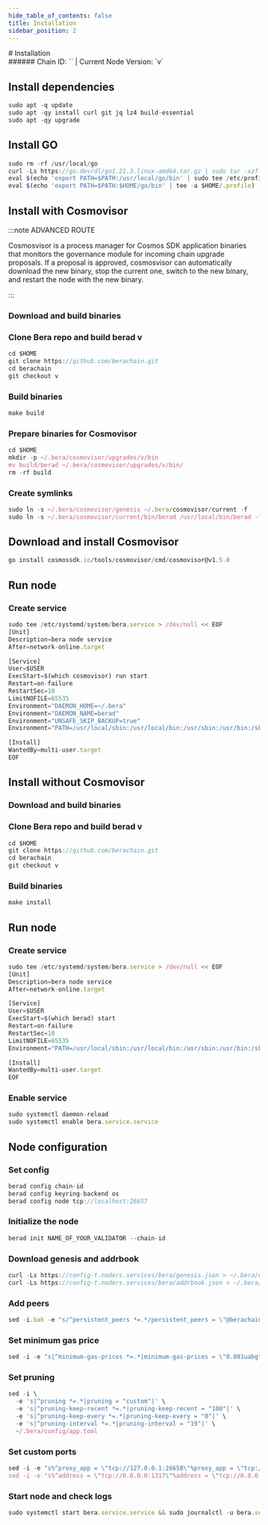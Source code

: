 ```yaml
---
hide_table_of_contents: false
title: Installation
sidebar_position: 2
---
```


<div class="h1-with-icon icon-bera">
# Installation
</div>
###### Chain ID: `` | Current Node Version: `v`

## Install dependencies

```js
sudo apt -q update
sudo apt -qy install curl git jq lz4 build-essential
sudo apt -qy upgrade
```

## Install GO
```js
sudo rm -rf /usr/local/go
curl -Ls https://go.dev/dl/go1.21.3.linux-amd64.tar.gz | sudo tar -xzf - -C /usr/local
eval $(echo 'export PATH=$PATH:/usr/local/go/bin' | sudo tee /etc/profile.d/golang.sh)
eval $(echo 'export PATH=$PATH:$HOME/go/bin' | tee -a $HOME/.profile)
```

## Install with Cosmovisor
:::note ADVANCED ROUTE

Cosmosvisor is a process manager for Cosmos SDK application binaries that monitors the governance module for incoming chain upgrade proposals. If a proposal is approved, cosmosvisor can automatically download the new binary, stop the current one, switch to the new binary, and restart the node with the new binary.

:::
### Download and build binaries
### Clone Bera repo and build berad v
```js
cd $HOME
git clone https://github.com/berachain.git
cd berachain
git checkout v
```

### Build binaries
```js
make build
```
### Prepare binaries for Cosmovisor
```js
cd $HOME
mkdir -p ~/.bera/cosmovisor/upgrades/v/bin
mv build/berad ~/.bera/cosmovisor/upgrades/v/bin/
rm -rf build
```

### Create symlinks
```js
sudo ln -s ~/.bera/cosmovisor/genesis ~/.bera/cosmovisor/current -f
sudo ln -s ~/.bera/cosmovisor/current/bin/berad /usr/local/bin/berad -f
```

## Download and install Cosmovisor
```js
go install cosmossdk.io/tools/cosmovisor/cmd/cosmovisor@v1.5.0
```

## Run node
### Create service
```js
sudo tee /etc/systemd/system/bera.service > /dev/null << EOF
[Unit]
Description=bera node service
After=network-online.target

[Service]
User=$USER
ExecStart=$(which cosmovisor) run start
Restart=on-failure
RestartSec=10
LimitNOFILE=65535
Environment="DAEMON_HOME=~/.bera"
Environment="DAEMON_NAME=berad"
Environment="UNSAFE_SKIP_BACKUP=true"
Environment="PATH=/usr/local/sbin:/usr/local/bin:/usr/sbin:/usr/bin:/sbin:/bin:/usr/games:/usr/local/games:/snap/bin:~/.bera/cosmovisor/current/bin"

[Install]
WantedBy=multi-user.target
EOF
```

## Install without Cosmovisor

### Download and build binaries
### Clone Bera repo and build berad v
```js
cd $HOME
git clone https://github.com/berachain.git
cd berachain
git checkout v
```

### Build binaries
```js
make install
```

## Run node
### Create service
```js
sudo tee /etc/systemd/system/bera.service > /dev/null << EOF
[Unit]
Description=bera node service
After=network-online.target

[Service]
User=$USER
ExecStart=$(which berad) start
Restart=on-failure
RestartSec=10
LimitNOFILE=65535
Environment="PATH=/usr/local/sbin:/usr/local/bin:/usr/sbin:/usr/bin:/sbin:/bin:/usr/games:/usr/local/games:/snap/bin"

[Install]
WantedBy=multi-user.target
EOF
```

### Enable service
```js
sudo systemctl daemon-reload
sudo systemctl enable bera.service.service
```

## Node configuration
### Set config
```js
berad config chain-id 
berad config keyring-backend os
berad config node tcp://localhost:26657
```

### Initialize the node
```js
berad init NAME_OF_YOUR_VALIDATOR --chain-id 
```

### Download genesis and addrbook
```js
curl -Ls https://config-t.noders.services/bera/genesis.json > ~/.bera/config/genesis.json
curl -Ls https://config-t.noders.services/bera/addrbook.json > ~/.bera/config/addrbook.json
```
### Add peers
```js
sed -i.bak -e "s/^persistent_peers *=.*/persistent_peers = \"@berachain-t-rpc.noders.services:\"/" ~/.bera/config/config.toml
```

### Set minimum gas price
```js
sed -i -e "s|^minimum-gas-prices *=.*|minimum-gas-prices = \"0.001uabgt\"|" ~/.bera/config/app.toml
```
### Set pruning
```js
sed -i \
  -e 's|^pruning *=.*|pruning = "custom"|' \
  -e 's|^pruning-keep-recent *=.*|pruning-keep-recent = "100"|' \
  -e 's|^pruning-keep-every *=.*|pruning-keep-every = "0"|' \
  -e 's|^pruning-interval *=.*|pruning-interval = "19"|' \
  ~/.bera/config/app.toml
```

### Set custom ports
```js
sed -i -e "s%^proxy_app = \"tcp://127.0.0.1:26658\"%proxy_app = \"tcp://127.0.0.1:14758\"%; s%^laddr = \"tcp://127.0.0.1:26657\"%laddr = \"tcp://127.0.0.1:14757\"%; s%^pprof_laddr = \"localhost:6060\"%pprof_laddr = \"localhost:14760\"%; s%^laddr = \"tcp://0.0.0.0:26656\"%laddr = \"tcp://0.0.0.0:14756\"%; s%^prometheus_listen_addr = \":26660\"%prometheus_listen_addr = \":14766\"%" ~/.bera/config/config.toml
sed -i -e "s%^address = \"tcp://0.0.0.0:1317\"%address = \"tcp://0.0.0.0:14717\"%; s%^address = \":8080\"%address = \":14780\"%; s%^address = \"0.0.0.0:9090\"%address = \"0.0.0.0:14790\"%; s%^address = \"0.0.0.0:9091\"%address = \"0.0.0.0:14791\"%; s%:8545%:14745%; s%:8546%:14746%; s%:6065%:14765%" ~/.bera/config/app.toml
```

### Start node and check logs
```js
sudo systemctl start bera.service.service && sudo journalctl -u bera.service.service -f --no-hostname -o cat
```